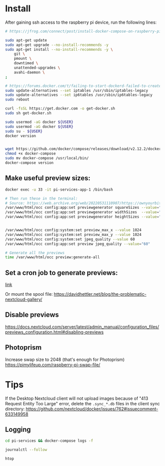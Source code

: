 # Install

After gaining ssh access to the raspberry pi device, run the following lines:

```bash
# https://jfrog.com/connect/post/install-docker-compose-on-raspberry-pi/

sudo apt-get update
sudo apt-get upgrade --no-install-recommends -y
sudo apt-get install --no-install-recommends -y \
    git \
    pmount \
    downtimed \
    unattended-upgrades \
    avahi-daemon \
;

# https://forums.docker.com/t/failing-to-start-dockerd-failed-to-create-nat-chain-docker/78269
sudo update-alternatives --set iptables /usr/sbin/iptables-legacy
sudo update-alternatives --set ip6tables /usr/sbin/ip6tables-legacy
sudo reboot

curl -fsSL https://get.docker.com -o get-docker.sh
sudo sh get-docker.sh

sudo usermod -aG docker ${USER}
sudo usermod -aG docker ${USER}
sudo su - ${USER}
docker version


wget https://github.com/docker/compose/releases/download/v2.12.2/docker-compose-linux-$(uname -m) -O docker-compose
chmod +x docker-compose
sudo mv docker-compose /usr/local/bin/
docker-compose version
```

## Make useful preview sizes:

```sh
docker exec -u 33 -it pi-services-app-1 /bin/bash

# Then run these in the terminal:
# Source: https://web.archive.org/web/20220531110907/https://ownyourbits.com/2019/06/29/understanding-and-improving-nextcloud-previews/
/var/www/html/occ config:app:set previewgenerator squareSizes --value="32 64 256 512"
/var/www/html/occ config:app:set previewgenerator widthSizes  --value="256 384"
/var/www/html/occ config:app:set previewgenerator heightSizes --value="256"


/var/www/html/occ config:system:set preview_max_x --value 1024
/var/www/html/occ config:system:set preview_max_y --value 1024
/var/www/html/occ config:system:set jpeg_quality --value 60
/var/www/html/occ config:app:set preview jpeg_quality --value="60"

# Generate all the previews
time /var/www/html/occ preview:generate-all
```

## Set a cron job to generate previews:

[link](https://github.com/nextcloud/docker/issues/1775#issuecomment-1272609711)

Or mount the spool file: https://davidhettler.net/blog/the-problematic-nextcloud-gallery/


## Disable previews

https://docs.nextcloud.com/server/latest/admin_manual/configuration_files/previews_configuration.html#disabling-previews


## Photoprism

Increase swap size to 2048 (that's enough for Photoprism) https://pimylifeup.com/raspberry-pi-swap-file/

# Tips

If the Desktop Nextcloud client will not upload images because of "413 Request Entity Too Large" error, delete the `.sync_*.db` files in the client sync directory: https://github.com/nextcloud/docker/issues/762#issuecomment-633149958

## Logging

```sh
cd pi-services && docker-compose logs -f

journalctl --follow

htop
```